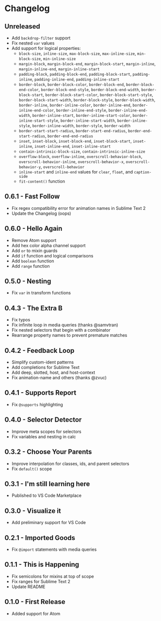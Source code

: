 # Changelog

## Unreleased
* Add `backdrop-filter` support
* Fix nested `var` values
* Add support for logical properties:
  * `block-size`, `inline-size`, `max-block-size`, `max-inline-size`, `min-block-size`, `min-inline-size`
  * `margin-block`, `margin-block-end`, `margin-block-start`, `margin-inline`, `margin-inline-end`, `margin-inline-start`
  * `padding-block`, `padding-block-end`, `padding-block-start`, `padding-inline`, `padding-inline-end`, `padding-inline-start`
  * `border-block`, `border-block-color`, `border-block-end`, `border-block-end-color`, `border-block-end-style`, `border-block-end-width`, `border-block-start`, `border-block-start-color`, `border-block-start-style`, `border-block-start-width`, `border-block-style`, `border-block-width`, `border-inline`, `border-inline-color`, `border-inline-end`, `border-inline-end-color`, `border-inline-end-style`, `border-inline-end-width`, `border-inline-start`, `border-inline-start-color`, `border-inline-start-style`, `border-inline-start-width`, `border-inline-style`, `border-inline-width`, `border-style`, `border-width`
  * `border-start-start-radius`, `border-start-end-radius`, `border-end-start-radius`, `border-end-end-radius`
  * `inset`, `inset-block`, `inset-block-end`, `inset-block-start`, `inset-inline`, `inset-inline-end`, `inset-inline-start`
  * `contain-intrinsic-block-size`, `contain-intrinsic-inline-size`
  * `overflow-block`, `overflow-inline`, `overscroll-behavior-block`, `overscroll-behavior-inline`, `overscroll-behavior-x`, `overscroll-behavior-y`, `overscroll-behavior`
  * `inline-start` and `inline-end` values for `clear`, `float`, and `caption-side`
  * `fit-content()` function

## 0.6.1 - Fast Follow
* Fix regex compatibility error for animation names in Sublime Text 2
* Update the Changelog (oops)

## 0.6.0 - Hello Again
* Remove Atom support
* Add hex color alpha channel support
* Add `or` to mixin guards
* Add `if` function and logical comparisons
* Add `boolean` function
* Add `range` function

## 0.5.0 - Nesting
* Fix `var` in transform functions

## 0.4.3 - The Extra B
* Fix typos
* Fix infinite loop in media queries (thanks @samvtran)
* Fix nested selectors that begin with a combinator
* Rearrange property names to prevent premature matches

## 0.4.2 - Feedback Loop
* Simplify custom-ident patterns
* Add completions for Sublime Text
* Add deep, slotted, host, and host-context
* Fix animation-name and others (thanks @zvuc)

## 0.4.1 - Supports Report
* Fix `@supports` highlighting

## 0.4.0 - Selector Detector
* Improve meta scopes for selectors
* Fix variables and nesting in calc

## 0.3.2 - Choose Your Parents
* Improve interpolation for classes, ids, and parent selectors
* Fix `default()` scope

## 0.3.1 - I'm still learning here
* Published to VS Code Marketplace

## 0.3.0 - Visualize it
* Add preliminary support for VS Code

## 0.2.1 - Imported Goods
* Fix `@import` statements with media queries

## 0.1.1 - This is Happening
* Fix semicolons for mixins at top of scope
* Fix ranges for Sublime Text 2
* Update README

## 0.1.0 - First Release
* Added support for Atom
